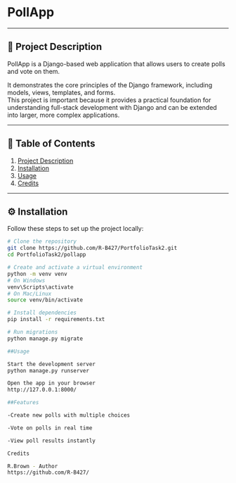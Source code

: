 # PollApp

---

## 📌 Project Description
PollApp is a Django-based web application that allows users to create polls and vote on them.  

It demonstrates the core principles of the Django framework, including models, views, templates, and forms.  
This project is important because it provides a practical foundation for understanding full-stack development with Django and can be extended into larger, more complex applications.

---

## 📑 Table of Contents
1. [Project Description](#-project-description)  
2. [Installation](#-installation)  
3. [Usage](#-usage)  
4. [Credits](#-credits)  

---

## ⚙️ Installation

Follow these steps to set up the project locally:

```bash
# Clone the repository
git clone https://github.com/R-B427/PortfolioTask2.git
cd PortfolioTask2/pollapp

# Create and activate a virtual environment
python -m venv venv
# On Windows
venv\Scripts\activate
# On Mac/Linux
source venv/bin/activate

# Install dependencies
pip install -r requirements.txt

# Run migrations
python manage.py migrate

##Usage

Start the development server
python manage.py runserver

Open the app in your browser
http://127.0.0.1:8000/

##Features

-Create new polls with multiple choices

-Vote on polls in real time

-View poll results instantly

Credits

R.Brown - Author
https://github.com/R-B427/
